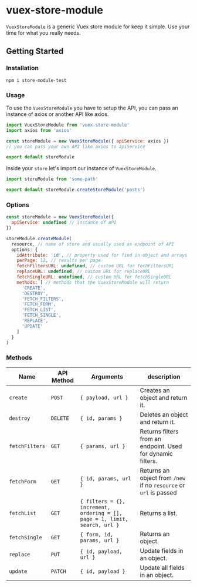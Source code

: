 # vuex-store-module
`VuexStoreModule` is a generic Vuex store module for keep it simple. Use your time for what you really needs.

## Getting Started

### Installation

```
npm i store-module-test
```

### Usage

To use the `VuexStoreModule` you have to setup the API, you can pass an instance of axios or another API like axios.

```js
import VuexStoreModule from 'vuex-store-module'
import axios from 'axios'

const storeModule = new VuexStoreModule({ apiService: axios })
// you can pass your own API like axios to apiService

export default storeModule
```

Inside your `store` let's import our instance of `VuexStoreModule`.

```js
import storeModule from 'some-path'

export default storeModule.createStoreModule('posts')
```

### Options

```js
const storeModule = new VuexStoreModule({
  apiService: undefined // instance of API
})

storeModule.createModule(
  resource, // name of store and usually used as endpoint of API
  options: {
    idAttribute: 'id', // property used for find in object and arrays
    perPage: 12, // results per page
    fetchFiltersURL: undefined, // custom URL for fechFiltersURL
    replaceURL: undefined, // custom URL for replaceURL
    fetchSingleURL: undefined, // custom URL for fetchSingleURL
    methods: [ // methods that the VuexStoreModule will return
      'CREATE',
      'DESTROY',
      'FETCH_FILTERS',
      'FETCH_FORM',
      'FETCH_LIST',
      'FETCH_SINGLE',
      'REPLACE',
      'UPDATE'
    ]
  }
)
```

### Methods

|  Name | API Method | Arguments | description |
| ------------ | ------------ | ------------ | ------------ |
| `create` | `POST` | `{ payload, url }`  | Creates an object and return it. |
| `destroy` | `DELETE`  | `{ id, params }`  | Deletes an object and return it.  |
| `fetchFilters` | `GET`  | `{ params, url }` | Returns filters from an endpoint. Used for dynamic filters. |
| `fetchForm` | `GET` | `{ id, params, url }` | Returns an object from `/new` if no `resource` or `url` is passed   |
| `fetchList` | `GET` | `{ filters = {}, increment, ordering = [], page = 1, limit, search, url }` | Returns a list. |
| `fetchSingle` | `GET` | `{ form, id, params, url }` | Returns an object. |
| `replace` | `PUT` | `{ id, payload, url }` | Update fields in an object. |
| `update` | `PATCH` | `{ id, payload }` | Update all fields in an object. |
